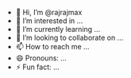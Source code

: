 - 👋 Hi, I’m @rajrajmax
- 👀 I’m interested in ...
- 🌱 I’m currently learning ...
- 💞️ I’m looking to collaborate on ...
- 📫 How to reach me ...
- 😄 Pronouns: ...
- ⚡ Fun fact: ...

<!---
rajrajmax/rajrajmax is a ✨ special ✨ repository because its `README.md` (this file) appears on your GitHub profile.
You can click the Preview link to take a look at your changes.
--->
